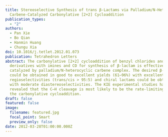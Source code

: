 ```yaml
---
title: Stereoselective Synthesis of trans β-Lactams via Palladium/N-Heterocyclic
  Carbene-Catalyzed Carbonylative [2+2] Cycloaddition
publication_types:
  - "2"
authors:
  - Pan Xie
  - Bo Qian
  - Hanmin Huang
  - Chungu Xia
doi: 10.1016/j.tetlet.2012.01.073
publication: Tetrahedron Letters
abstract: The carbonylative [2+2] cycloaddition of benzyl chlorides and allyl
  derivatives with imines and CO for synthesis of β-lactam is effectively
  catalyzed by palladium/N-heterocyclic carbene complex. The desired β-lactam
  could be obtained in good to excellent yields (61–96%) with excellent
  regioselectivities (trans/cis > 95:5) and chiral lactams could be obtained
  with moderate diastereoselectivities. The KIE experimental studies have
  revealed that the C–H cleavage is most likely to be the rate-limiting step for
  the carbonylative cycloaddition.
draft: false
featured: false
image:
  filename: featured.jpg
  focal_point: Smart
  preview_only: false
date: 2012-03-28T01:00:00.000Z
---
```

